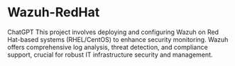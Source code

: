 # Wazuh-RedHat
ChatGPT  This project involves deploying and configuring Wazuh on Red Hat-based systems (RHEL/CentOS) to enhance security monitoring. Wazuh offers comprehensive log analysis, threat detection, and compliance support, crucial for robust IT infrastructure security and management.
